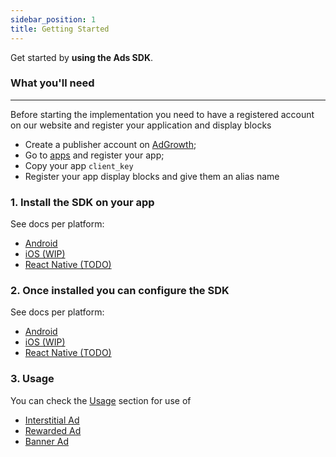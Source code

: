 ```yaml
---
sidebar_position: 1
title: Getting Started
---
```


Get started by **using the Ads SDK**.

### What you'll need

---

Before starting the implementation you need to have a registered account on our website and register your application and display blocks

- Create a publisher account on [AdGrowth](https://app-ad.adgrowth.com);
- Go to [apps](https://app-ad.adgrowth.com/mfe-apps/apps) and register your app;
- Copy your app `client_key`
- Register your app display blocks and give them an alias name

### 1. Install the SDK on your app

See docs per platform:

- [Android](/docs/getting_started/installation/android)
- [iOS (WIP)](/docs/getting_started/installation/ios)
- [React Native (TODO)](/docs/getting_started/installation/react_native)

### 2. Once installed you can configure the SDK

See docs per platform:

- [Android](/docs/getting_started/configuration/android)
- [iOS (WIP)](/docs/getting_started/configuration/ios)
- [React Native (TODO)](/docs/getting_started/configuration/react_native)

### 3. Usage

You can check the [Usage](/docs/usage) section for use of

- [Interstitial Ad](/docs/category/interstitial)
- [Rewarded Ad](/docs/category/rewarded)
- [Banner Ad](/docs/category/banner)

